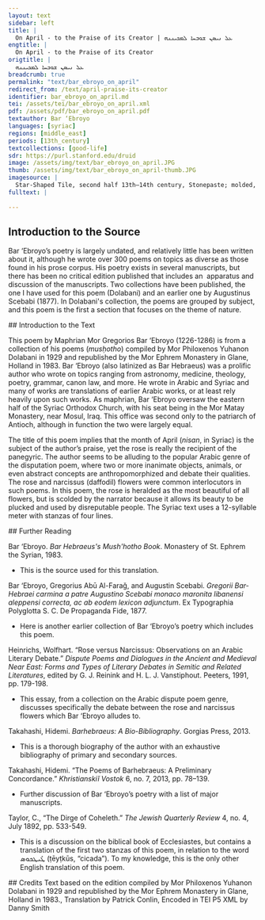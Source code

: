 ```yaml
---
layout: text
sidebar: left
title: |
  On April - to the Praise of its Creator | ܥܠ ܢܝܣܢ ܫܘܒܚܐ ܠܡܟܝܢܢܗ
engtitle: |
  On April - to the Praise of its Creator
origtitle: |
  ܥܠ ܢܝܣܢ ܫܘܒܚܐ ܠܡܟܝܢܢܗ
breadcrumb: true
permalink: "text/bar_ebroyo_on_april"
redirect_from: /text/april-praise-its-creator
identifier: bar_ebroyo_on_april.md
tei: /assets/tei/bar_ebroyo_on_april.xml
pdf: /assets/pdf/bar_ebroyo_on_april.pdf
textauthor: Bar ‘Ebroyo
languages: [syriac]
regions: [middle_east]
periods: [13th_century]
textcollections: [good-life]
sdr: https://purl.stanford.edu/druid 
image: /assets/img/text/bar_ebroyo_on_april.JPG
thumb: /assets/img/text/bar_ebroyo_on_april-thumb.JPG
imagesource: |
  Star-Shaped Tile, second half 13th–14th century, Stonepaste; molded, overglaze painted and leaf gilded (lajvardina), Metropolitan Museum of Art 40.181.16, H.O. Havemeyer Collection, Gift of Horace Havemeyer, 1940 [Public Domain]]
fulltext: |
  
--- 
```

## Introduction to the Source 
<p>Bar ‘Ebroyo’s poetry is largely undated, and relatively little has been written about it, although he wrote over 300 poems on topics as diverse as those found in his prose corpus. His poetry exists in several manuscripts, but there has been no critical edition published that includes an  apparatus and discussion of the manuscripts. Two collections have been published, the one I have used for this poem (Dolabani) and an earlier one by Augustinus Scebabi (1877). In Dolabani's collection, the poems are grouped by subject, and this poem is the first a section that focuses on the theme of nature.</p>
## Introduction to the Text 
<p>This poem by Maphrian Mor Gregorios Bar ‘Ebroyo (1226-1286) is from a collection of his poems (<em>musḥotho</em>) compiled by Mor Philoxenos Yuhanon Dolabani in 1929 and republished by the Mor Ephrem Monastery in Glane, Holland in 1983. Bar ‘Ebroyo (also latinized as Bar Hebraeus) was a prolific author who wrote on topics ranging from astronomy, medicine, theology, poetry, grammar, canon law, and more. He wrote in Arabic and Syriac and many of works are translations of earlier Arabic works, or at least rely heavily upon such works. As maphrian, Bar ‘Ebroyo oversaw the eastern half of the Syriac Orthodox Church, with his seat being in the Mor Matay Monastery, near Mosul, Iraq. This office was second only to the patriarch of Antioch, although in function the two were largely equal.</p> <p>The title of this poem implies that the month of April (<em>nisan</em>, in Syriac) is the subject of the author’s praise, yet the rose is really the recipient of the panegyric. The author seems to be alluding to the popular Arabic genre of the disputation poem, where two or more inanimate objects, animals, or even abstract concepts are anthropomorphized and debate their qualities. The rose and narcissus (daffodil) flowers were common interlocutors in such poems. In this poem, the rose is heralded as the most beautiful of all flowers, but is scolded by the narrator because it allows its beauty to be plucked and used by disreputable people. The Syriac text uses a 12-syllable meter with stanzas of four lines.</p>
## Further Reading 
<p>Bar ‘Ebroyo. <em>Bar Hebraeus's Mush'hotho Book</em>. Monastery of St. Ephrem the Syrian, 1983.</p> <ul> <li>This is the source used for this translation.</li> </ul> <p>Bar ‘Ebroyo, Gregorius Abū Al-Faraǧ, and Augustin Scebabi. <em>Gregorii Bar-Hebraei carmina a patre Augustino Scebabi monaco maronita libanensi aleppensi correcta, ac ab eodem lexicon adjunctum</em>. Ex Typographia Polyglotta S. C. De Propaganda Fide, 1877.</p> <ul> <li>Here is another earlier collection of Bar ‘Ebroyo’s poetry which includes this poem.</li> </ul> <p>Heinrichs, Wolfhart. “Rose versus Narcissus: Observations on an Arabic Literary Debate.” <em>Dispute Poems and Dialogues in the Ancient and Medieval Near East: Forms and Types of Literary Debates in Semitic and Related Literatures</em>, edited by G. J. Reinink and H. L. J. Vanstiphout. Peeters, 1991, pp. 179-198.</p> <ul> <li>This essay, from a collection on the Arabic dispute poem genre, discusses specifically the debate between the rose and narcissus flowers which Bar ‘Ebroyo alludes to.</li> </ul> <p>Takahashi, Hidemi. <em>Barhebraeus: A Bio-Bibliography</em>. Gorgias Press, 2013.</p> <ul> <li>This is a thorough biography of the author with an exhaustive bibliography of primary and secondary sources.</li> </ul> <p>Takahashi, Hidemi. “The Poems of Barhebraeus: A Preliminary Concordance.” <em>Khristianskiĭ Vostok</em> 6, no. 7, 2013, pp. 78–139.</p> <ul> <li>Further discussion of Bar ‘Ebroyo’s poetry with a list of major manuscripts.</li> </ul> <p>Taylor, C., “The Dirge of Coheleth.”<em> The Jewish Quarterly Review</em> 4, no. 4, July 1892, pp. 533-549.</p> <ul> <li>This is a discussion on the biblical book of Ecclesiastes, but contains a translation of the first two stanzas of this poem, in relation to the word ܛܺܝܛܟܘܣ (ṭēyṭkūs, “cicada”). To my knowledge, this is the only other English translation of this poem.</li> </ul>
## Credits
Text based on the edition compiled by Mor Philoxenos Yuhanon Dolabani in 1929 and republished by the Mor Ephrem Monastery in Glane, Holland in 1983., Translation by Patrick Conlin, Encoded in TEI P5 XML by Danny Smith
